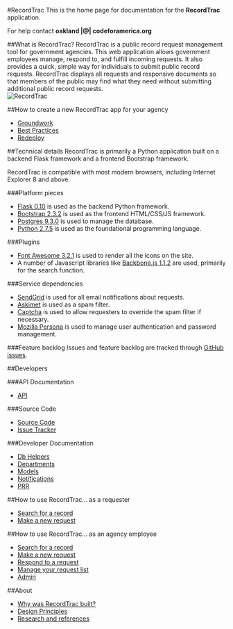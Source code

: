 #RecordTrac
This is the home page for documentation for the **RecordTrac** application.

For help contact **oakland |@| codeforamerica.org**

##What is RecordTrac?
RecordTrac is a public record request management tool for government agencies.  This web application allows government employees manage, respond to, and fulfill incoming requests.  It also provides a quick, simple way for individuals to submit public record requests. RecordTrac displays all requests and responsive documents so that members of the public may find what they need without submitting additional public record requests.  
![RecordTrac](https://github.com/codeforamerica/recordtrac/raw/readme/readme/generic_request.png "RecordTrac")  


##How to create a new RecordTrac app for your agency
* [Groundwork](https://github.com/codeforamerica/recordtrac/blob/readme/readme/redeploy.md#groundwork)
* [Best Practices](https://github.com/codeforamerica/recordtrac/blob/readme/readme/redeploy.md#best-practices)
* [Redeploy](https://github.com/codeforamerica/recordtrac/blob/readme/readme/redeploy.md#redeploy)

##Technical details
RecordTrac is primarily a Python application built on a backend Flask framework and a frontend Bootstrap framework.

RecordTrac is compatible with most modern browsers, including Internet Explorer 8 and above.

###Platform pieces
* [Flask 0.10](http://flask.pocoo.org/) is used as the backend Python framework.
* [Bootstrap 2.3.2](http://getbootstrap.com/2.3.2) is used as the frontend HTML/CSS/JS framework.
* [Postgres 9.3.0](http://www.postgresapp.com/) is used to manage the database.
* [Python 2.7.5](http://www.python.org/getit) is used as the foundational programming language.

###Plugins
* [Font Awesome 3.2.1](http://fortawesome.github.io/Font-Awesome) is used to render all the icons on the site.
* A number of Javascript libraries like [Backbone.js 1.1.2](http://backbonejs.org/#) are used, primarily for the search function.

###Service dependencies
* [SendGrid](http://sendgrid.com/) is used for all email notifications about requests.
* [Askimet](http://akismet.com/) is used as a spam filter.
* [Captcha](http://www.captcha.net/) is used to allow requesters to override the spam filter if necessary.
* [Mozilla Persona](https://login.persona.org/) is used to manage user authentication and password management.

###Feature backlog
Issues and feature backlog are tracked through [GitHub issues](https://github.com/codeforamerica/recordtrac/issues).

##Developers

###API Documentation
* [API](http://codeforamerica.github.io/public-records/docs/1.0.0/api.html)

###Source Code
* [Source Code](https://github.com/codeforamerica/recordtrac)
* [Issue Tracker](https://github.com/codeforamerica/recordtrac/issues)

###Developer Documentation
* [Db Helpers](http://codeforamerica.github.io/public-records/docs/1.0.0/db-helpers.html)
* [Departments](http://codeforamerica.github.io/public-records/docs/1.0.0/departments.html)
* [Models](http://codeforamerica.github.io/public-records/docs/1.0.0/models.html)
* [Notifications](http://codeforamerica.github.io/public-records/docs/1.0.0/notifications.html)
* [PRR](http://codeforamerica.github.io/public-records/docs/1.0.0/prr.html)

##How to use RecordTrac... as a requester
* [Search for a record](#)
* [Make a new request](#)

##How to use RecordTrac... as an agency employee
* [Search for a record](#)
* [Make a new request](#)
* [Respond to a request](#)
* [Manage your request list](#)
* [Admin](#)

##About
* [Why was RecordTrac built?](http://codeforamerica.github.io/public-records/docs/1.0.0/about.html#_why_was_recordtrac_built)
* [Design Principles](http://codeforamerica.github.io/public-records/docs/1.0.0/about.html#_design_principles)
* [Research and references](http://codeforamerica.github.io/public-records/docs/1.0.0/about.html#_research_and_references)